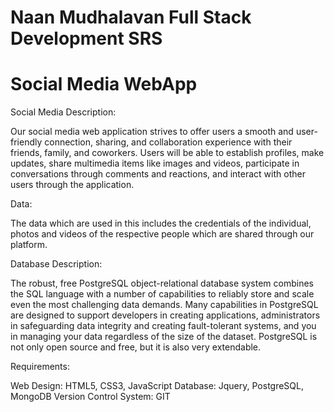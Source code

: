 # Naan Mudhalavan Full Stack Development SRS 
# Social Media WebApp 

Social Media Description:

Our social media web application strives to offer users a smooth and user-friendly connection, sharing, and collaboration experience with their friends, family, and coworkers. Users will be able to establish profiles, make updates, share multimedia items like images and videos, participate in conversations through comments and reactions, and interact with other users through the application.

Data:

The data which are used in this includes the credentials of the individual, photos and videos of the respective people which are shared through our platform.

Database Description:

The robust, free PostgreSQL object-relational database system combines the SQL language with a number of capabilities to reliably store and scale even the most challenging data demands. Many capabilities in PostgreSQL are designed to support developers in creating applications, administrators in safeguarding data integrity and creating fault-tolerant systems, and you in managing your data regardless of the size of the dataset. PostgreSQL is not only open source and free, but it is also very extendable.

Requirements:

Web Design: HTML5, CSS3, JavaScript
Database: Jquery, PostgreSQL, MongoDB
Version Control System: GIT
